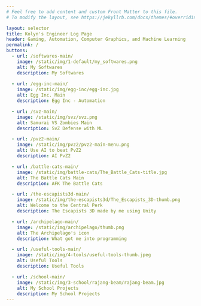 ```yaml
---
# Feel free to add content and custom Front Matter to this file.
# To modify the layout, see https://jekyllrb.com/docs/themes/#overriding-theme-defaults

layout: selector
title: Kolyn's Engineer Log Page
header: Gaming, Automation, Computer Graphics, and Machine Learning
permalink: /
buttons:
  - url: /softwares-main/
    image: /static/img/1-default/my_softwares.png
    alt: My Softwares
    description: My Softwares
    
  - url: /egg-inc-main/
    image: /static/img/egg-inc/egg-inc.jpg
    alt: Egg Inc. Main
    description: Egg Inc - Automation

  - url: /svz-main/
    image: /static/img/svz/svz.png
    alt: Samurai VS Zombies Main
    description: SvZ Defense with ML

  - url: /pvz2-main/
    image: /static/img/pvz2/pvz2-main-menu.png
    alt: Use AI to beat PvZ2
    description: AI PvZ2

  - url: /battle-cats-main/
    image: /static/img/battle-cats/The_Battle_Cats-title.jpg
    alt: The Battle Cats Main
    description: AFK The Battle Cats

  - url: /the-escapists3d-main/
    image: /static/img/the-escapists3d/The_Escapists_3D-thumb.png
    alt: Welcome to the Central Perk
    description: The Escapists 3D made by me using Unity

  - url: /archipelago-main/
    image: /static/img/archipelago/thumb.png
    alt: The Archipelago's icon
    description: What got me into programming

  - url: /useful-tools-main/
    image: /static/img/4-tools/useful-tools-thumb.jpeg
    alt: Useful Tools
    description: Useful Tools

  - url: /school-main/
    image: /static/img/3-school/rajang-beam/rajang-beam.jpg
    alt: My School Projects
    description: My School Projects
---
```


